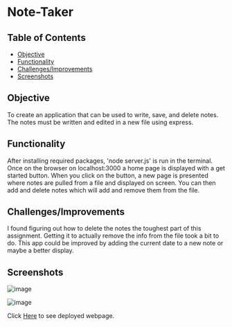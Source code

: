 # Note-Taker

## Table of Contents

- [Objective](#Objective)
- [Functionality](#Functionality)
- [Challenges/Improvements](#Challenges/Improvements)
- [Screenshots](#Screenshots)

## Objective

To create an application that can be used to write, save, and delete notes. The notes must be written and edited in a new file using express.

## Functionality

After installing required packages, 'node server.js' is run in the terminal. Once on the browser on localhost:3000 a home page is displayed with a get started button. When you click on the button, a new page is presented where notes are pulled from a file and displayed on screen. You can then add and delete notes which will add and remove them from the file.

## Challenges/Improvements

I found figuring out how to delete the notes the toughest part of this assignment. Getting it to actually remove the info from the file took a bit to do. This app could be improved by adding the current date to a new note or maybe a better display.

## Screenshots

![image](https://user-images.githubusercontent.com/69565347/97825722-54d59680-1c74-11eb-8b83-5fd8a984e71f.png)

![image](https://user-images.githubusercontent.com/69565347/97826226-de399880-1c75-11eb-9b75-bb4978c00ae8.png)

Click [Here](https://secure-forest-14202.herokuapp.com/) to see deployed webpage.